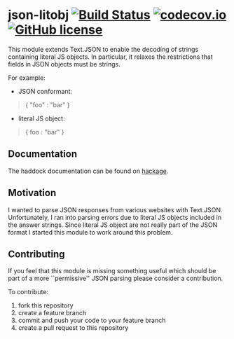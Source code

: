 # json-litobj [![Build Status](https://travis-ci.org/jonathankochems/json-litobj.svg)](https://travis-ci.org/jonathankochems/json-litobj) [![codecov.io](http://codecov.io/github/jonathankochems/json-litobj/coverage.svg?branch=develop)](http://codecov.io/github/jonathankochems/json-litobj?branch=develop) [![GitHub license](https://img.shields.io/github/license/mashape/apistatus.svg)]()

This module extends Text.JSON to enable the decoding of strings containing literal JS objects.
In particular, it relaxes the restrictions that fields in JSON objects must be strings.

For example:

* JSON conformant:  

> { "foo" : "bar" }

* literal JS object: 

> { foo : "bar" }

## Documentation

The haddock documentation can be found on [hackage](https://hackage.haskell.org/package/json-litobj-0.1.0.0/candidate).

## Motivation

I wanted to parse JSON responses from various websites with Text.JSON. Unfortunately, I ran into parsing errors due to literal JS objects included in the answer strings. Since literal JS object are not really part of the JSON format I started this module to work around this problem.

## Contributing

If you feel that this module is missing something useful which should be part of a more ``permissive'' JSON parsing please consider a contribution.

To contribute:

1. fork this repository
2. create a feature branch 
3. commit and push your code to your feature branch
4. create a pull request to this repository

